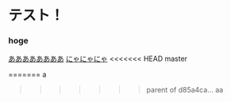 # テスト！

### hoge

[ああああああああ](www.google.com)
[にゃにゃにゃ](www.yahoo.co.jp)
<<<<<<< HEAD
master 

=======
a
>>>>>>> parent of d85a4ca... aa
